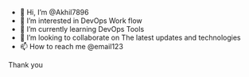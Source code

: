 - 👋 Hi, I’m @Akhil7896
- 👀 I’m interested in DevOps Work flow
- 🌱 I’m currently learning DevOps Tools
- 💞️ I’m looking to collaborate on The latest updates and technologies
- 📫 How to reach me @email123

<!---
Akhil7896/Akhil7896 is a ✨ special ✨ repository because its `README.md` (this file) appears on your GitHub profile.
You can click the Preview link to take a look at your changes.
--->
Thank you
